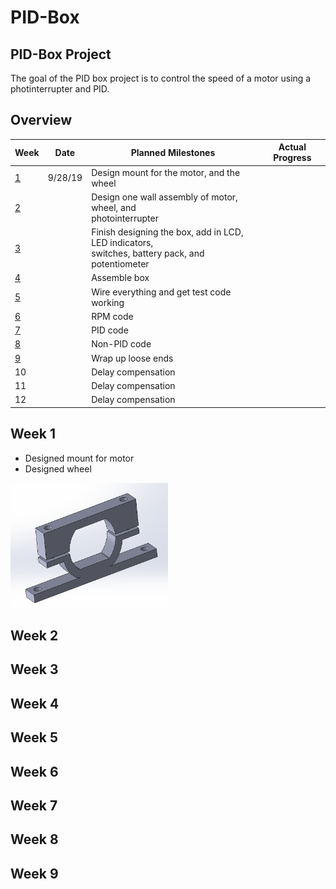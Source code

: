 # PID-Box
## PID-Box Project <!--Temporary Title-->
The goal of the PID box project is to control the speed of a motor using a photinterrupter and PID.
## Overview
|Week|Date| Planned Milestones|Actual Progress|
|----| -- | ----------------- |--------|
|<a href="https://github.com/adent11/PID-Box/blob/master/README.md#week-1">1</a>|9/28/19|Design mount for the motor, and the wheel||
|<a href="https://github.com/adent11/PID-Box/blob/master/README.md#week-2">2</a>||Design one wall assembly of motor, wheel, and <br/>photointerrupter||
|<a href="https://github.com/adent11/PID-Box/blob/master/README.md#week-3">3</a>||Finish designing the box, add in LCD, LED indicators,<br/> switches, battery pack, and potentiometer||
|<a href="https://github.com/adent11/PID-Box/blob/master/README.md#week-4">4</a>||Assemble box||
|<a href="https://github.com/adent11/PID-Box/blob/master/README.md#week-5">5</a>||Wire everything and get test code working||
|<a href="https://github.com/adent11/PID-Box/blob/master/README.md#week-6">6</a>||RPM code||
|<a href="https://github.com/adent11/PID-Box/blob/master/README.md#week-7">7</a>||PID code||
|<a href="https://github.com/adent11/PID-Box/blob/master/README.md#week-8">8</a>||Non-PID code||
|<a href="https://github.com/adent11/PID-Box/blob/master/README.md#week-9">9</a>||Wrap up loose ends||
|10||Delay compensation||
|11||Delay compensation||
|12||Delay compensation||
## Week 1
* Designed mount for motor
* Designed wheel
<IMG SRC="Images/MotorMount1.PNG" width="252" height="200">
<Motor >

## Week 2
## Week 3
## Week 4
## Week 5
## Week 6
## Week 7
## Week 8
## Week 9
